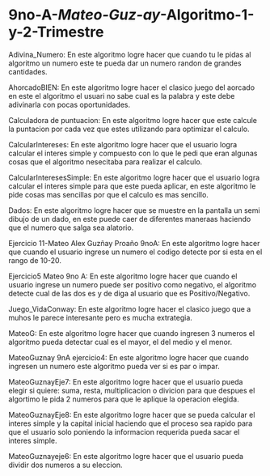 # 9no-A-_Mateo-Guz-ay_-Algoritmo-1-y-2-Trimestre
Adivina_Numero: En este algoritmo logre hacer que cuando tu le pidas al algoritmo un numero este te pueda dar un numero randon de grandes cantidades.

AhorcadoBIEN: En este algoritmo logre hacer el clasico juego del aorcado en este el algoritmo el usuari no sabe cual es la palabra y este debe adivinarla con pocas oportunidades.

Calculadora de puntuacion: En este algoritmo logre hacer que este calcule la puntacion por cada vez que estes utilizando para optimizar el calculo.

CalcularIntereses:  En este algoritmo logre hacer que el usuario logra calcular el interes simple y compuesto con lo que le pedi que eran algunas cosas que el algoritmo nesecitaba para realizar el calculo.

CalcularInteresesSimple: En este algoritmo logre hacer que el usuario logra calcular el interes simple para que este pueda aplicar, en este algoritmo le pide cosas mas sencillas por que el calculo es mas sencillo.

Dados: En este algoritmo logre hacer que se muestre en la pantalla un semi dibujo de un dado, en este puede caer de diferentes maneraas haciendo que el numero que salga sea alatorio.

Ejercicio 11-Mateo Alex Guzñay Proaño 9noA: En este algoritmo logre hacer que cuando el usuario ingrese un numero el codigo detecte por si esta en el rango de 10-20.

Ejercicio5 Mateo 9no A: En este algoritmo logre hacer que cuando el usuario ingrese un numero puede ser positivo como negativo, el algoritmo detecte cual de las dos es y de diga al usuario que es Positivo/Negativo.

Juego_VidaConway: En este algoritmo logre hacer el clasico juego que a muhos le parece interesante pero es mucha extrategia. 

MateoG: En este algoritmo logre hacer que cuando ingresen 3 numeros el algoritmo pueda detectar cual es el mayor, el del medio y el menor. 

MateoGuznay 9nA ejercicio4: En este algoritmo logre hacer que cuando ingresen un numero este algoritmo pueda ver si es par o impar.

MateoGuznayEje7:  En este algoritmo logre hacer que el usuario pueda elegir si quiere: suma, resta, multiplicacion o divicion para que despues el algortimo le pida 2 numeros para que le aplique la operacion elegida. 

MateoGuznayEje8:  En este algoritmo logre hacer que se pueda calcular el interes simple y la capital inicial haciendo que el proceso sea rapido para que el usuario solo poniendo la informacion requerida pueda sacar el interes simple.

MateoGuznayeje6:  En este algoritmo logre hacer que el usuario pueda dividir dos numeros a su eleccion.








